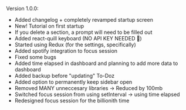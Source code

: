 Version 1.0.0:
- Added changelog + completely revamped startup screen
- New! Tutorial on first startup
- If you delete a section, a prompt will need to be filled out
- Added react-quill keyboard (NO API KEY NEEDED 🥳)
- Started using Redux (for the settings, specifically)
- Added spotify integration to focus session
- Fixed some bugs
- Added time elapsed in dashboard and planning to add more data to dashboard
- Added backup before "updating" To-Doz
- Added option to permanently keep sidebar open
- Removed MANY unneccesary libraries -> Reduced by 100mb
- Switched focus session from using setInterval -> using time elapsed
- Redesigned focus session for the billionith time